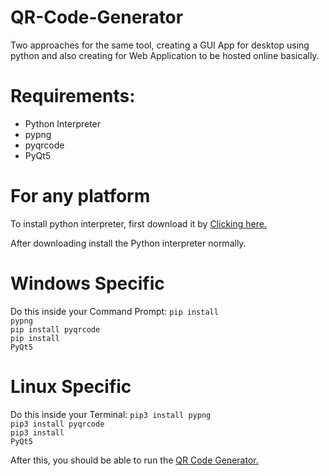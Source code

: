 # QR-Code-Generator
Two approaches for the same tool, creating a GUI App for desktop using python and also creating for Web Application to be hosted online basically.


# Requirements:

* Python Interpreter
* pypng
* pyqrcode
* PyQt5
 
 # For any platform
 To install python interpreter, first download it by [Clicking here.](https://www.python.org/)
 
 After downloading install the Python interpreter normally.
 
 # Windows Specific
 Do this inside your Command Prompt:
 <code>pip install pypng</code><br>
 <code>pip install pyqrcode</code><br>
 <code>pip install PyQt5</code><br>
 
 # Linux Specific
 Do this inside your Terminal:
 <code>pip3 install pypng</code><br>
 <code>pip3 install pyqrcode</code><br>
 <code>pip3 install PyQt5</code><br>
 
 After this, you should be able to run the [QR Code Generator.](https://github.com/abhis021/QR-Code-Generator)
